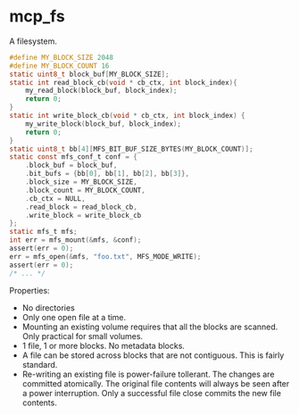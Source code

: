 # mcp_fs

A filesystem.

```c
#define MY_BLOCK_SIZE 2048
#define MY_BLOCK_COUNT 16
static uint8_t block_buf[MY_BLOCK_SIZE];
static int read_block_cb(void * cb_ctx, int block_index){
	my_read_block(block_buf, block_index);
	return 0;
}
static int write_block_cb(void * cb_ctx, int block_index) {
	my_write_block(block_buf, block_index);
	return 0;
}
static uint8_t bb[4][MFS_BIT_BUF_SIZE_BYTES(MY_BLOCK_COUNT)];
static const mfs_conf_t conf = {
	.block_buf = block_buf,
	.bit_bufs = {bb[0], bb[1], bb[2], bb[3]},
	.block_size = MY_BLOCK_SIZE,
	.block_count = MY_BLOCK_COUNT,
	.cb_ctx = NULL,
	.read_block = read_block_cb,
	.write_block = write_block_cb
};
static mfs_t mfs;
int err = mfs_mount(&mfs, &conf);
assert(err = 0);
err = mfs_open(&mfs, "foo.txt", MFS_MODE_WRITE);
assert(err = 0);
/* ... */
```

Properties:

- No directories
- Only one open file at a time.
- Mounting an existing volume
  requires that all the blocks
  are scanned. Only practical
  for small volumes.
- 1 file, 1 or more blocks.
  No metadata blocks.
- A file can be stored across
  blocks that are not contiguous.
  This is fairly standard.
- Re-writing an existing file
  is power-failure tollerant.
  The changes are committed
  atomically. The original file
  contents will always be seen
  after a power interruption.
  Only a successful file close
  commits the new file contents.
